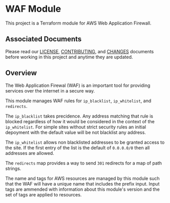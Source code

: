 # WAF Module
This project is a Terraform module for AWS Web Application Firewall.

## Associated Documents
Please read our [LICENSE][lice], [CONTRIBUTING][cont], and [CHANGES][chge]
documents before working in this project and anytime they are updated.

## Overview
The Web Application Firewal (WAF) is an important tool for providing services
over the internet in a secure way.

This module manages WAF rules for `ip_blacklist`, `ip_whitelist`, and
`redirects`.

The `ip_blacklist` takes precidence. Any address matching that rule is blocked
regardless of how it would be considered in the context of the `ip_whitelist`.
For simple sites without strict security rules an initial depoyment with the
default value will be not blacklist any address.

The `ip_whitelist` allows non blacklisted addresses to be granted access to the
site. If the first entry of the list is the default of `0.0.0.0/0` then all
addresses are allowed.

The `redirects` map provides a way to send `301` redirects for a map of path
strings.

The name and tags for AWS resources are managed by this module such that the WAF
will have a unique name that includes the prefix input. Input tags are ammended
with information about this module's version and the set of tags are applied to
resources.

[chge]: ./CHANGES.md
[cont]: ./CONTRIBUTING.md
[lice]: ./LICENSE.md
